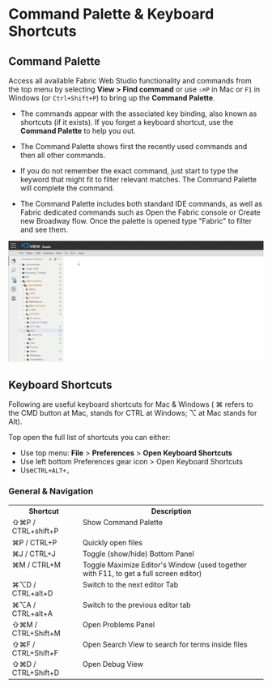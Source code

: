 <web>

# Command Palette & Keyboard Shortcuts

## Command Palette 

Access all available Fabric Web Studio functionality and commands from the top menu by selecting **View > Find command** or use `⇧⌘P` in Mac or `F1` in Windows (or `Ctrl+Shift+P`) to bring up the **Command Palette**.

- The commands appear with the associated key binding, also known as shortcuts (if it exists). If you forget a keyboard shortcut, use the **Command Palette** to help you out.

- The Command Palette shows first the recently used commands and then all other commands.
- If you do not remember the exact command, just start to type the keyword that might fit to filter relevant matches. The Command Palette will complete the command. 
- The Command Palette includes both standard IDE commands, as well as Fabric dedicated commands such as Open the Fabric console or Create new Broadway flow. Once the palette is opened type "Fabric" to filter and see them. 

<img src="images/web/02_commands.gif" alt="command palette" style="zoom:80%;" />





## Keyboard Shortcuts

Following are useful keyboard shortcuts for Mac & Windows ( ⌘ refers to the CMD button at Mac, stands for CTRL at Windows; ⌥ at Mac stands for Alt).

Top open the full list of shortcuts you can either:

* Use top menu: **File** > **Preferences** > **Open Keyboard Shortcuts**
* Use left bottom Preferences gear icon > Open Keyboard Shortcuts
* Use`CTRL+ALT+,`

### General & Navigation

<table>
    <tbody style="vertical-align: text-top; ">
        <tr>
            <th>Shortcut</th>
            <th>Description</th>
        </tr>
        <tr >
            <td>⇧⌘P / CTRL+shift+P</td>
            <td>Show Command Palette</td>    
        </tr>
        <tr >
            <td>⌘P / CTRL+P</td>
            <td>Quickly open files</td>    
        </tr>
        <tr >
            <td>⌘J / CTRL+J</td>
            <td>Toggle (show/hide) Bottom Panel</td>    
        </tr>
        <tr >
            <td>⌘M / CTRL+M</td>
            <td>Toggle Maximize Editor's Window (used together with F11, to get a full screen editor)</td>    
        </tr>
        <tr >
            <td>⌘⌥D / CTRL+alt+D</td>
            <td>Switch to the next editor Tab</td>    
        </tr>
        <tr>
            <td>⌘⌥A / CTRL+alt+A</td>
            <td>Switch to the previous editor tab</td>
        </tr>
        <tr>
            <td>⇧⌘M / CTRL+Shift+M</td>
            <td>Open Problems Panel</td>
        </tr>
        <tr>
            <td>⇧⌘F / CTRL+Shift+F</td>
            <td>Open Search View to search for terms inside files</td>
        </tr>
        <tr>
            <td>⇧⌘D / CTRL+Shift+D</td>
            <td>Open Debug View</td>
        </tr>
        </tbody>
    </table>


</web>
